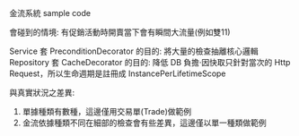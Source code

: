 金流系統 sample code

會碰到的情境: 有促銷活動時開賣當下會有瞬間大流量(例如雙11)  

Service 套 PreconditionDecorator 的目的: 將大量的檢查抽離核心邏輯  
Repository 套 CacheDecorator 的目的: 降低 DB 負擔‧因快取只針對當次的 Http Request，所以生命週期是註冊成 InstancePerLifetimeScope  

與真實狀況之差異:  
1. 單據種類有數種，這邊僅用交易單(Trade)做範例  
2. 金流依據種類不同在細部的檢查會有些差異，這邊僅以單一種類做範例  
